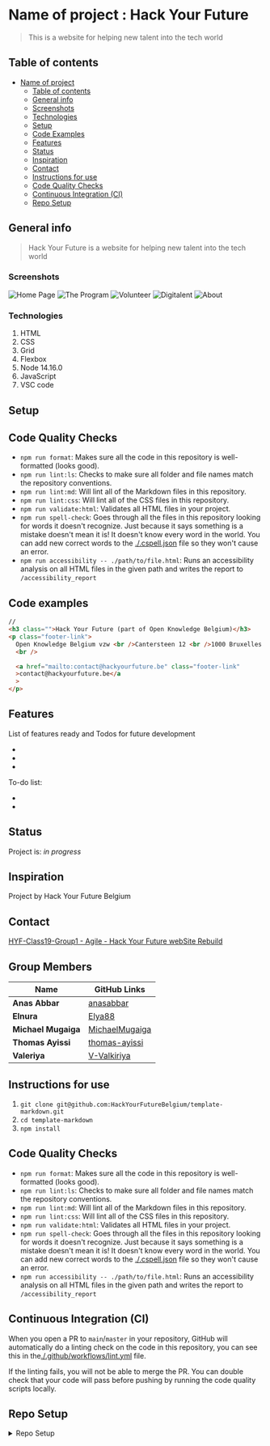 # Name of project : Hack Your Future

> This is a website for helping new talent into the tech world

## Table of contents

- [Name of project](#name-of-project)
  - [Table of contents](#table-of-contents)
  - [General info](#general-info)
  - [Screenshots](#screenshots)
  - [Technologies](#technologies)
  - [Setup](#setup)
  - [Code Examples](#code-examples)
  - [Features](#features)
  - [Status](#status)
  - [Inspiration](#inspiration)
  - [Contact](#contact)
  - [Instructions for use](#instructions-for-use)
  - [Code Quality Checks](#code-quality-checks)
  - [Continuous Integration (CI)](#continuous-integration-ci)
  - [Repo Setup](#repo-setup)

## General info

> Hack Your Future is a website for helping new talent into the tech world

### Screenshots

![Home Page](./images/home.png) ![The Program](./images/program.png)
![Volunteer](./images/volunteer.png) ![Digitalent](./images/digitalents.png)
![About](./images/about.png)

### Technologies

1. HTML
2. CSS
3. Grid
4. Flexbox
5. Node 14.16.0
6. JavaScript
7. VSC code

## Setup

## Code Quality Checks

- `npm run format`: Makes sure all the code in this repository is well-formatted
  (looks good).
- `npm run lint:ls`: Checks to make sure all folder and file names match the
  repository conventions.
- `npm run lint:md`: Will lint all of the Markdown files in this repository.
- `npm run lint:css`: Will lint all of the CSS files in this repository.
- `npm run validate:html`: Validates all HTML files in your project.
- `npm run spell-check`: Goes through all the files in this repository looking
  for words it doesn't recognize. Just because it says something is a mistake
  doesn't mean it is! It doesn't know every word in the world. You can add new
  correct words to the [./.cspell.json](./.cspell.json) file so they won't cause
  an error.
- `npm run accessibility -- ./path/to/file.html`: Runs an accessibility analysis
  on all HTML files in the given path and writes the report to
  `/accessibility_report`

## Code examples

```HTML
//
<h3 class="">Hack Your Future (part of Open Knowledge Belgium)</h3>
<p class="footer-link">
  Open Knowledge Belgium vzw <br />Cantersteen 12 <br />1000 Bruxelles
  <br />

  <a href="mailto:contact@hackyourfuture.be" class="footer-link"
  >contact@hackyourfuture.be</a
  >
</p>
```

## Features

List of features ready and Todos for future development

-
-
-

To-do list:

-
-

## Status

Project is: _in progress_

## Inspiration

Project by Hack Your Future Belgium

## Contact

[HYF-Class19-Group1 - Agile - Hack Your Future webSite Rebuild](https://hyf-class19.github.io/agile-development-hyf-group-1/)

## Group Members

| Name                | GitHub Links                                        |
| ------------------- | --------------------------------------------------- |
| **Anas Abbar**      | [anasabbar](https://github.com/anasabbar)           |
| **Elnura**          | [Elya88](https://github.com/Elya88)                 |
| **Michael Mugaiga** | [MichaelMugaiga](https://github.com/MichaelMugaiga) |
| **Thomas Ayissi**   | [thomas-ayissi](https://github.com/thomas-ayissi)   |
| **Valeriya**        | [V-Valkiriya](https://github.com/V-Valkiriya)       |

## Instructions for use

1. `git clone git@github.com:HackYourFutureBelgium/template-markdown.git`
2. `cd template-markdown`
3. `npm install`

## Code Quality Checks

- `npm run format`: Makes sure all the code in this repository is well-formatted
  (looks good).
- `npm run lint:ls`: Checks to make sure all folder and file names match the
  repository conventions.
- `npm run lint:md`: Will lint all of the Markdown files in this repository.
- `npm run lint:css`: Will lint all of the CSS files in this repository.
- `npm run validate:html`: Validates all HTML files in your project.
- `npm run spell-check`: Goes through all the files in this repository looking
  for words it doesn't recognize. Just because it says something is a mistake
  doesn't mean it is! It doesn't know every word in the world. You can add new
  correct words to the [./.cspell.json](./.cspell.json) file so they won't cause
  an error.
- `npm run accessibility -- ./path/to/file.html`: Runs an accessibility analysis
  on all HTML files in the given path and writes the report to
  `/accessibility_report`

## Continuous Integration (CI)

When you open a PR to `main`/`master` in your repository, GitHub will
automatically do a linting check on the code in this repository, you can see
this in the[./.github/workflows/lint.yml](./.github/workflows/lint.yml) file.

If the linting fails, you will not be able to merge the PR. You can double check
that your code will pass before pushing by running the code quality scripts
locally.

## Repo Setup

<details>
<summary>Repo Setup</summary>

- Give each member _write_ access to the repo (if it's a group project)
- Turn on GitHub Pages and put a link to your website in the repo's description
- Turn on GitHub Actions
- in the _Branches_ section of your repo's settings make sure:
  - The repository
    [requires a review](https://github.blog/2018-03-23-require-multiple-reviewers/)
    before pull requests can be merged.
  - The `master`/`main` branch must "_Require status checks to pass before
    merging_"
  - The `master`/`main` branch must "_Require require branches to be up to date
    before merging_"

</details>
